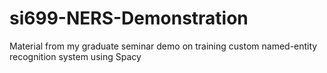# si699-NERS-Demonstration
Material from my graduate seminar demo on training custom named-entity recognition system using Spacy
